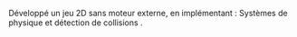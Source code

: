 Développé un jeu 2D sans moteur externe, en implémentant : Systèmes de physique et détection de collisions .
